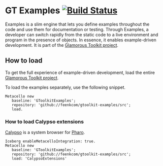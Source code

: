 # GT Examples [![Build Status](https://travis-ci.com/feenkcom/gtoolkit-examples.svg?branch=master)](https://travis-ci.com/feenkcom/gtoolkit-examples)

Examples is a slim engine that lets you define examples throughout the code and use them for documentation or testing. Through Examples, a developer can switch rapidly from the static code to a live environment and program in the presence of objects. In essence, it enables example-driven development. It is part of the [Glamorous Toolkit project](https://github.com/feenkcom/gtoolkit).

## How to load

To get the full experience of example-driven development, load the entire [Glamorous Toolkit project](https://github.com/feenkcom/gtoolkit).

To load the examples separately, use the following snippet.

```Smalltalk
Metacello new
   baseline: 'GToolkitExamples';
   repository: 'github://feenkcom/gtoolkit-examples/src';
   load.
```

### How to load Calypso extensions

[Calypso](https://github.com/dionisiydk/Calypso) is a system browser for [Pharo](http://pharo.org).

```Smalltalk
Iceberg enableMetacelloIntegration: true.
Metacello new
   baseline: 'GToolkitExamples';
   repository: 'github://feenkcom/gtoolkit-examples/src';
   load: 'CalypsoExtensions'
```
